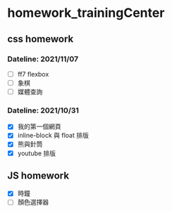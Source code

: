 # homework_trainingCenter

## css homework

### Dateline: 2021/11/07

- [ ] ff7 flexbox
- [ ] 象棋
- [ ] 媒體查詢

### Dateline: 2021/10/31

- [x] 我的第一個網頁
- [x] inline-block 與 float 排版
- [x] 熊與針筒
- [x] youtube 排版

## JS homework

- [x] 時鐘
- [ ] 顏色選擇器

